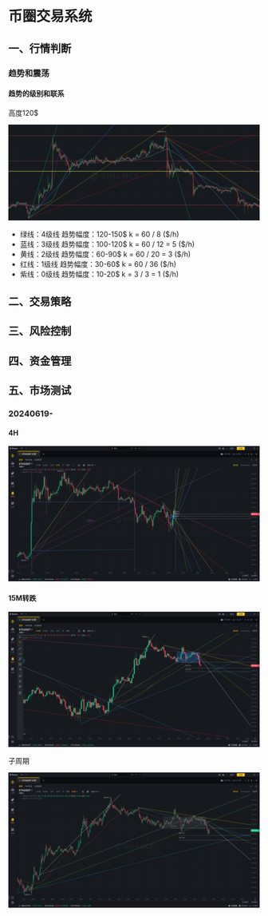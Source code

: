 # 币圈交易系统

## 一、行情判断

### 趋势和震荡

#### 趋势的级别和联系


高度120$

![alt text](img/image.png)

- 绿线：4级线	趋势幅度：120-150$ 	k = 60 / 8      ($/h)
- 蓝线：3级线	趋势幅度：100-120$	k = 60 / 12 = 5 ($/h)
- 黄线：2级线	趋势幅度：60-90$ 		k = 60 / 20 = 3 ($/h)
- 红线：1级线	趋势幅度：30-60$		k = 60 / 36     ($/h)
- 紫线：0级线  趋势幅度：10-20$      k = 3 / 3  = 1 ($/h)

## 二、交易策略

## 三、风险控制

## 四、资金管理

## 五、市场测试

### 20240619-

#### 4H

![alt text](img/image-1.png)

#### 15M转跌

![alt text](img/image-3.png)

子周期

![alt text](img/image-4.png)
